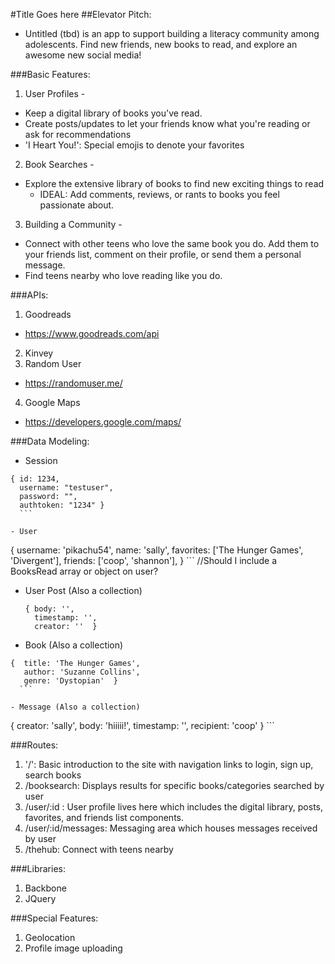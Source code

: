 #Title Goes here
##Elevator Pitch:
  - Untitled (tbd) is an app to support building a literacy community among adolescents. Find new friends, new books to read, and explore an awesome new social media!

###Basic Features:
1. User Profiles -
  - Keep a digital library of books you've read.
  - Create posts/updates to let your friends know what you're reading or ask for recommendations
  - 'I Heart You!': Special emojis to denote your favorites

2. Book Searches -
  - Explore the extensive library of books to find new exciting things to read
    - IDEAL: Add comments, reviews, or rants to books you feel passionate about.

3. Building a Community -
  - Connect with other teens who love the same book you do. Add them to your friends list, comment on their profile, or send them a personal message.
  - Find teens nearby who love reading like you do.

###APIs:
1. Goodreads
  - https://www.goodreads.com/api
2. Kinvey
3. Random User
  - https://randomuser.me/
4. Google Maps
  - https://developers.google.com/maps/

###Data Modeling:
  - Session
  ```
  { id: 1234,
    username: "testuser",
    password: "",
    authtoken: "1234" }
    ```

  - User
  ```
  { username: 'pikachu54',
     name: 'sally',
     favorites: ['The Hunger Games', 'Divergent'],
     friends: ['coop', 'shannon'],
    }
    ```
    //Should I include a BooksRead array or object on user?

  - User Post (Also a collection)
    ```
    { body: '',
      timestamp: '',
      creator: ''  }
      ```

  - Book (Also a collection)
  ```
  {  title: 'The Hunger Games',
     author: 'Suzanne Collins',
     genre: 'Dystopian'  }
    ```

  - Message (Also a collection)
  ```
  { creator: 'sally',
     body: 'hiiiii!',
     timestamp: '',
     recipient: 'coop' }
    ```

###Routes:
1. '/': Basic introduction to the site with navigation links to login, sign up, search books
2. /booksearch: Displays results for specific books/categories searched by user
3. /user/:id : User profile lives here which includes the digital library, posts, favorites, and friends list components.
4. /user/:id/messages: Messaging area which houses messages received by user
5. /thehub: Connect with teens nearby

###Libraries:
1. Backbone
2. JQuery

###Special Features:
1. Geolocation
2. Profile image uploading

